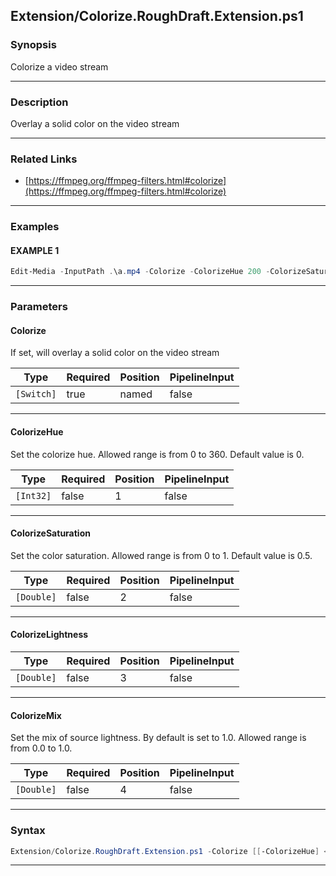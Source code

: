 
Extension/Colorize.RoughDraft.Extension.ps1
-------------------------------------------
### Synopsis
Colorize a video stream

---
### Description

Overlay a solid color on the video stream

---
### Related Links
* [https://ffmpeg.org/ffmpeg-filters.html#colorize](https://ffmpeg.org/ffmpeg-filters.html#colorize)



---
### Examples
#### EXAMPLE 1
```PowerShell
Edit-Media -InputPath .\a.mp4 -Colorize -ColorizeHue 200 -ColorizeSaturation 100 -ColorizeValue 1 -ColorizeMix .1
```

---
### Parameters
#### **Colorize**

If set, will overlay a solid color on the video stream






|Type      |Required|Position|PipelineInput|
|----------|--------|--------|-------------|
|`[Switch]`|true    |named   |false        |



---
#### **ColorizeHue**

Set the colorize hue. Allowed range is from 0 to 360. Default value is 0.






|Type     |Required|Position|PipelineInput|
|---------|--------|--------|-------------|
|`[Int32]`|false   |1       |false        |



---
#### **ColorizeSaturation**

Set the color saturation. Allowed range is from 0 to 1. Default value is 0.5.






|Type      |Required|Position|PipelineInput|
|----------|--------|--------|-------------|
|`[Double]`|false   |2       |false        |



---
#### **ColorizeLightness**




|Type      |Required|Position|PipelineInput|
|----------|--------|--------|-------------|
|`[Double]`|false   |3       |false        |



---
#### **ColorizeMix**

Set the mix of source lightness. By default is set to 1.0. Allowed range is from 0.0 to 1.0.






|Type      |Required|Position|PipelineInput|
|----------|--------|--------|-------------|
|`[Double]`|false   |4       |false        |



---
### Syntax
```PowerShell
Extension/Colorize.RoughDraft.Extension.ps1 -Colorize [[-ColorizeHue] <Int32>] [[-ColorizeSaturation] <Double>] [[-ColorizeLightness] <Double>] [[-ColorizeMix] <Double>] [<CommonParameters>]
```
---



